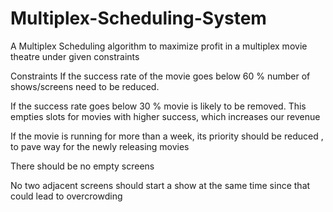 # Multiplex-Scheduling-System
A Multiplex Scheduling algorithm to maximize profit in a multiplex movie theatre under given constraints


Constraints 
 If the success rate of the movie goes below 60 % number of shows/screens need to be reduced. 
 
 If the success rate goes below 30 % movie is likely to be removed. This empties slots for movies with higher success, which increases our revenue
 
 If the movie is running for more than a week, its priority should be reduced , to pave way for the newly releasing movies

There should be no empty screens

 No two adjacent screens should start a show at the same time since that could lead to overcrowding

